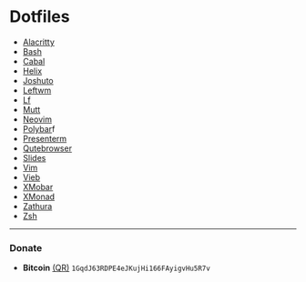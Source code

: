# Dotfiles

- [Alacritty](https://github.com/chaosystema/dotfiles/blob/master/.config/alacritty)
- [Bash](https://github.com/chaosystema/dotfiles/blob/master/.bashrc)
- [Cabal](https://github.com/chaosystema/dotfiles/blob/master/.cabal/config)
- [Helix](https://github.com/chaosystema/dotfiles/blob/master/.config/helix)
- [Joshuto](https://github.com/chaosystema/dotfiles/blob/master/.config/joshuto)
- [Leftwm](https://github.com/chaosystema/dotfiles/blob/master/.config/leftwm)
- [Lf](https://github.com/chaosystema/dotfiles/blob/master/.config/lf)
- [Mutt](https://github.com/chaosystema/dotfiles/blob/master/.mutt)
- [Neovim](https://github.com/chaosystema/nvim)
- [Polybar](https://github.com/chaosystema/dotfiles/blob/master/.config/leftwm/themes/current/polybar.config)f
- [Presenterm](https://github.com/chaosystema/dotfiles/blob/master/.config/presenterm)
- [Qutebrowser](https://github.com/chaosystema/dotfiles/blob/master/.config/qutebrowser)
- [Slides](https://github.com/chaosystema/dotfiles/blob/master/.config/slides)
- [Vim](https://github.com/chaosystema/dotfiles/blob/master/.vimrc)
- [Vieb](https://github.com/chaosystema/dotfiles/blob/master/.config/Vieb)
- [XMobar](https://github.com/chaosystema/dotfiles/blob/master/.config/xmobar/xmobar.hs)
- [XMonad](https://github.com/chaosystema/dotfiles/blob/master/.config/xmonad)
- [Zathura](https://github.com/chaosystema/dotfiles/blob/master/.config/zathura/zathurarc)
- [Zsh](https://github.com/chaosystema/dotfiles/blob/master/.zshrc)

---

### Donate
- **Bitcoin** [(QR)](https://raw.githubusercontent.com/chaosystema/img/master/crypto/bitcoin.png)  `1GqdJ63RDPE4eJKujHi166FAyigvHu5R7v`
